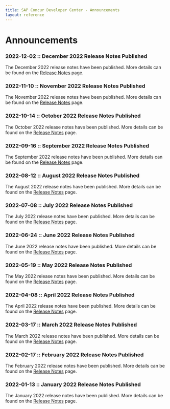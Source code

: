 ```yaml
---
title: SAP Concur Developer Center - Announcements
layout: reference
---
```

# Announcements

### 2022-12-02 :: December 2022 Release Notes Published

The December 2022 release notes have been published. More details can be found on the [Release Notes](https://developer.concur.com/tools-support/release-notes/index.html) page.

### 2022-11-10 :: November 2022 Release Notes Published

The November 2022 release notes have been published. More details can be found on the [Release Notes](https://developer.concur.com/tools-support/release-notes/index.html) page.

### 2022-10-14 :: October 2022 Release Notes Published

The October 2022 release notes have been published. More details can be found on the [Release Notes](https://developer.concur.com/tools-support/release-notes/index.html) page.

### 2022-09-16 :: September 2022 Release Notes Published

The September 2022 release notes have been published. More details can be found on the [Release Notes](https://developer.concur.com/tools-support/release-notes/index.html) page.

### 2022-08-12 :: August 2022 Release Notes Published

The August 2022 release notes have been published. More details can be found on the [Release Notes](https://developer.concur.com/tools-support/release-notes/index.html) page.

### 2022-07-08 :: July 2022 Release Notes Published

The July 2022 release notes have been published. More details can be found on the [Release Notes](https://developer.concur.com/tools-support/release-notes/index.html) page.

### 2022-06-24 :: June 2022 Release Notes Published

The June 2022 release notes have been published. More details can be found on the [Release Notes](https://developer.concur.com/tools-support/release-notes/index.html) page.

### 2022-05-19 :: May 2022 Release Notes Published

The May 2022 release notes have been published. More details can be found on the [Release Notes](https://developer.concur.com/tools-support/release-notes/index.html) page.

### 2022-04-08 :: April 2022 Release Notes Published

The April 2022 release notes have been published. More details can be found on the [Release Notes](https://developer.concur.com/tools-support/release-notes/index.html) page.

### 2022-03-17 :: March 2022 Release Notes Published

The March 2022 release notes have been published. More details can be found on the [Release Notes](https://developer.concur.com/tools-support/release-notes/index.html) page.

### 2022-02-17 :: February 2022 Release Notes Published

The February 2022 release notes have been published. More details can be found on the [Release Notes](https://developer.concur.com/tools-support/release-notes/index.html) page.

### 2022-01-13 :: January 2022 Release Notes Published

The January 2022 release notes have been published. More details can be found on the [Release Notes](https://developer.concur.com/tools-support/release-notes/index.html) page.
